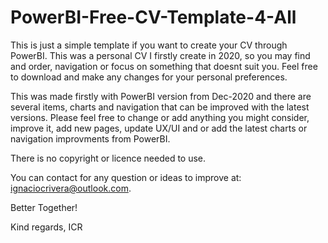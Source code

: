 # PowerBI-Free-CV-Template-4-All

This is just a simple template if you want to create your CV through PowerBI. This was a personal CV I firstly create in 2020, so you may find and order, navigation or focus on something that doesnt suit you. Feel free to download and make any changes for your personal preferences.

This was made firstly with PowerBI version from Dec-2020 and there are several items, charts and navigation that can be improved with the latest versions. Please feel free to change or add anything you might consider, improve it, add new pages, update UX/UI and or add the latest charts or navigation improvments from PowerBI.

There is no copyright or licence needed to use. 

You can contact for any question or ideas to improve at: ignaciocrivera@outlook.com.

Better Together!


Kind regards,
ICR
